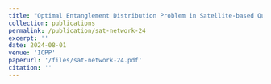 ```yaml
---
title: "Optimal Entanglement Distribution Problem in Satellite-based Quantum Networks"
collection: publications
permalink: /publication/sat-network-24
excerpt: ''
date: 2024-08-01
venue: 'ICPP'
paperurl: '/files/sat-network-24.pdf'
citation: ''
---
```


